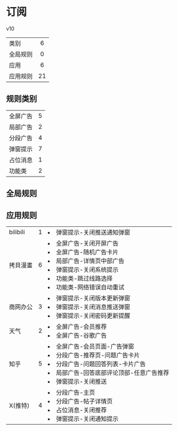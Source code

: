 # 订阅

v10

|||
| - |:-:|
|类别|6|
|全局规则|0|
|应用|6|
|应用规则|21|

## 规则类别

|||
| - |:-:|
|全屏广告|5|
|局部广告|2|
|分段广告|4|
|弹窗提示|7|
|占位消息|1|
|功能类|2|

## 全局规则



## 应用规则

||||
| - |:-:|-|
|bilibili|1|<li>弹窗提示-关闭推送通知弹窗|
|拷貝漫畫|6|<li>全屏广告-关闭开屏广告<li>全屏广告-随机广告卡片<li>局部广告-详情页中部广告<li>弹窗提示-关闭系统提示<li>功能类-跳过线路选择<li>功能类-网络错误自动重试|
|商网办公|3|<li>弹窗提示-关闭版本更新弹窗<li>弹窗提示-关闭消息推送弹窗<li>弹窗提示-关闭密码更新提醒|
|天气|2|<li>全屏广告-会员推荐<li>全屏广告-谷歌广告|
|知乎|5|<li>全屏广告-会员页面-广告弹窗<li>分段广告-推荐页-问题广告卡片<li>分段广告-问题回答列表-卡片广告<li>局部广告-回答底部评论顶部-任意广告推荐<li>弹窗提示-关闭推送|
|X(推特)|4|<li>分段广告-主页<li>分段广告-帖子详情页<li>占位消息-关闭推荐<li>弹窗提示-关闭通知提示|
